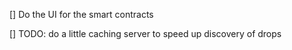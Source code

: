 [] Do the UI for the smart contracts

[] TODO: do a little caching server to speed up discovery of drops
